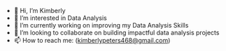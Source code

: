 - 👋 Hi, I’m Kimberly
- 👀 I’m interested in Data Analysis
- 🌱 I’m currently working on improving my Data Analysis Skills
- 💞️ I’m looking to collaborate on building impactful data analysis projects
- 📫 How to reach me: (kimberlypeters468@gmail.com)

<!---
KimberlyPeters/KimberlyPeters is a ✨ special ✨ repository because its `README.md` (this file) appears on your GitHub profile.
You can click the Preview link to take a look at your changes.
--->
